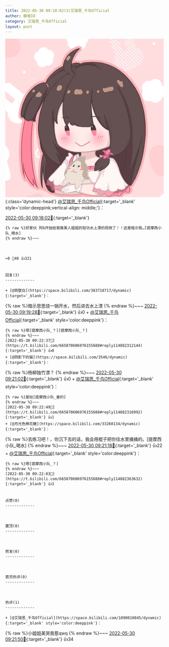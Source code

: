 ```yaml
---
title: 2022-05-30 09:18:02(3)艾瑞思_千鸟Official
author: 御坂IO
category: 艾瑞思_千鸟Official
layout: post
---
```


![img](/images/7e08840c56f251de28bdf766b647bd5fe9a5d50a.jpg){:class='dynamic-head'}
[@艾瑞思_千鸟Official](https://space.bilibili.com/1090010845/dynamic){:target='_blank' style='color:deeppink;vertical-align: middle;'}：

[2022-05-30 09:18:02🔗](https://t.bilibili.com/665870606976155688){:target='_blank'}

~~~
{% raw %}好家伙 阿b开始给我推美人姐姐的轻功水上漂的视频了！！这是暗示我…[提摩西小队_喝水]
{% endraw %}~~~



↪️0 💬40 👍321


回复(3)
-------------

+ [@筑壁白](https://space.bilibili.com/383718717/dynamic){:target='_blank'}：
~~~
{% raw %}暗示思思烧一锅开水，然后进去水上漂
{% endraw %}~~~
[2022-05-30 09:19:28🔗](https://t.bilibili.com/665870606976155688#reply114882075536){:target='_blank'} 👍0
    + [@艾瑞思_千鸟Official](https://space.bilibili.com/1090010845/dynamic){:target='_blank' style='color:deeppink'}：
~~~
{% raw %}嗯[提摩西小队_？][提摩西小队_？]
{% endraw %}~~~
[2022-05-30 09:22:37🔗](https://t.bilibili.com/665870606976155688#reply114882312144){:target='_blank'} 👍0
+ [@阴影下的猫](https://space.bilibili.com/3546/dynamic){:target='_blank'}：
~~~
{% raw %}杨柳独竹漂？
{% endraw %}~~~
[2022-05-30 09:21:02🔗](https://t.bilibili.com/665870606976155688#reply114882273472){:target='_blank'} 👍0
    + [@艾瑞思_千鸟Official](https://space.bilibili.com/1090010845/dynamic){:target='_blank' style='color:deeppink'}：
~~~
{% raw %}是哒[提摩西小队_垂钓]
{% endraw %}~~~
[2022-05-30 09:22:49🔗](https://t.bilibili.com/665870606976155688#reply114882316992){:target='_blank'} 👍1
+ [@月光色棉花糖](https://space.bilibili.com/33260134/dynamic){:target='_blank'}：
~~~
{% raw %}去练习吧！，你沉下去的话，我会用棍子把你往水里捅捅的。[提摩西小队_喝水]
{% endraw %}~~~
[2022-05-30 09:21:18🔗](https://t.bilibili.com/665870606976155688#reply114882345856){:target='_blank'} 👍22
    + [@艾瑞思_千鸟Official](https://space.bilibili.com/1090010845/dynamic){:target='_blank' style='color:deeppink'}：
~~~
{% raw %}嗯[提摩西小队_？]
{% endraw %}~~~
[2022-05-30 09:22:03🔗](https://t.bilibili.com/665870606976155688#reply114882363632){:target='_blank'} 👍3


点赞(0)
-------------



置顶(0)
-------------



转发(0)
-------------



首页热评(0)
-------------



热评(1)
-------------

+ [@艾瑞思_千鸟Official](https://space.bilibili.com/1090010845/dynamic){:target='_blank' style='color:deeppink'}：
~~~
{% raw %}小姐姐美哭我惹qwq
{% endraw %}~~~
[2022-05-30 09:21:50🔗](https://t.bilibili.com/665870606976155688#reply114882400848){:target='_blank'} 👍34


